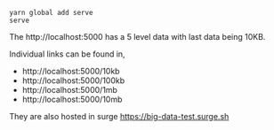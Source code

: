 ```
yarn global add serve
serve
```

The http://localhost:5000 has a 5 level data with last data being 10KB.

Individual links can be found in,
- http://localhost:5000/10kb
- http://localhost:5000/100kb
- http://localhost:5000/1mb
- http://localhost:5000/10mb


They are also hosted in surge https://big-data-test.surge.sh